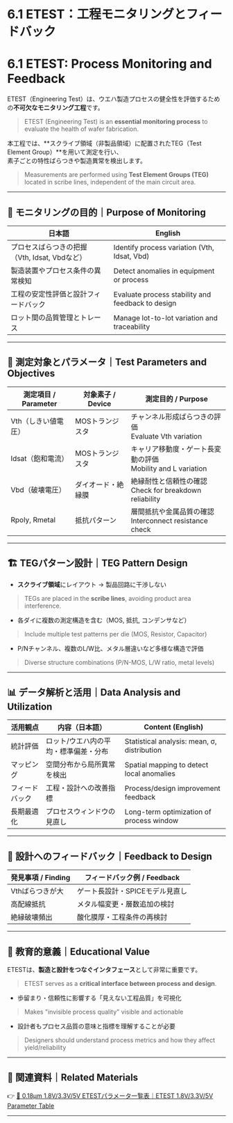 # 6.1 ETEST：工程モニタリングとフィードバック  
# 6.1 ETEST: Process Monitoring and Feedback

ETEST（Engineering Test）は、ウエハ製造プロセスの健全性を評価するための**不可欠なモニタリング工程**です。  
> ETEST (Engineering Test) is an **essential monitoring process** to evaluate the health of wafer fabrication.

本工程では、**スクライブ領域（非製品領域）に配置されたTEG（Test Element Group）**を用いて測定を行い、  
素子ごとの特性ばらつきや製造異常を検出します。  
> Measurements are performed using **Test Element Groups (TEG)** located in scribe lines, independent of the main circuit area.

---

## 🎯 モニタリングの目的｜Purpose of Monitoring

| 日本語 | English |
|--------|---------|
| プロセスばらつきの把握（Vth, Idsat, Vbdなど） | Identify process variation (Vth, Idsat, Vbd) |
| 製造装置やプロセス条件の異常検知 | Detect anomalies in equipment or process |
| 工程の安定性評価と設計フィードバック | Evaluate process stability and feedback to design |
| ロット間の品質管理とトレース | Manage lot-to-lot variation and traceability |

---

## 🧪 測定対象とパラメータ｜Test Parameters and Objectives

| 測定項目 / Parameter | 対象素子 / Device | 測定目的 / Purpose |
|----------------------|-------------------|---------------------|
| Vth（しきい値電圧） | MOSトランジスタ | チャンネル形成ばらつきの評価<br>Evaluate Vth variation |
| Idsat（飽和電流） | MOSトランジスタ | キャリア移動度・ゲート長変動の評価<br>Mobility and L variation |
| Vbd（破壊電圧） | ダイオード・絶縁膜 | 絶縁耐性と信頼性の確認<br>Check for breakdown reliability |
| Rpoly, Rmetal | 抵抗パターン | 層間抵抗や金属品質の確認<br>Interconnect resistance check |

---

## 🏗️ TEGパターン設計｜TEG Pattern Design

- **スクライブ領域**にレイアウト → 製品回路に干渉しない  
> TEGs are placed in the **scribe lines**, avoiding product area interference.
- 各ダイに複数の測定構造を含む（MOS, 抵抗, コンデンサなど）  
> Include multiple test patterns per die (MOS, Resistor, Capacitor)
- P/Nチャンネル、複数のL/W比、メタル層違いなど多様な構造で評価  
> Diverse structure combinations (P/N-MOS, L/W ratio, metal levels)

---

## 📊 データ解析と活用｜Data Analysis and Utilization

| 活用観点 | 内容（日本語） | Content (English) |
|----------|----------------|-------------------|
| 統計評価 | ロット/ウエハ内の平均・標準偏差・分布 | Statistical analysis: mean, σ, distribution |
| マッピング | 空間分布から局所異常を検出 | Spatial mapping to detect local anomalies |
| フィードバック | 工程・設計への改善指標 | Process/design improvement feedback |
| 長期最適化 | プロセスウィンドウの見直し | Long-term optimization of process window |

---

## 🔁 設計へのフィードバック｜Feedback to Design

| 発見事項 / Finding | フィードバック例 / Feedback |
|-------------------|-----------------------------|
| Vthばらつきが大 | ゲート長設計・SPICEモデル見直し |
| 高配線抵抗 | メタル幅変更・層数追加の検討 |
| 絶縁破壊頻出 | 酸化膜厚・工程条件の再検討 |

---

## 🧭 教育的意義｜Educational Value

ETESTは、**製造と設計をつなぐインタフェース**として非常に重要です。  
> ETEST serves as a **critical interface between process and design**.

- 歩留まり・信頼性に影響する「見えない工程品質」を可視化  
> Makes "invisible process quality" visible and actionable
- 設計者もプロセス品質の意味と指標を理解することが必要  
> Designers should understand process metrics and how they affect yield/reliability

---

## 📎 関連資料｜Related Materials

👉 [📂 0.18μm 1.8V/3.3V/5V ETESTパラメータ一覧表｜ETEST 1.8V/3.3V/5V Parameter Table](../chapter3_process_evolution/docs/0.18um_etests_summary_unified.md)

---


